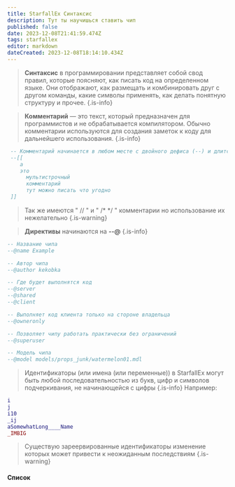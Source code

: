 ```yaml
---
title: StarfallEx Синтаксис
description: Тут ты научишься ставить чип
published: false
date: 2023-12-08T21:41:59.474Z
tags: starfallex
editor: markdown
dateCreated: 2023-12-08T18:14:10.434Z
---
```


> **Синтаксис** в программировании представляет собой свод правил, которые поясняют, как писать код на определенном языке. Они отображают, как размещать и комбинировать друг с другом команды, какие символы применять, как делать понятную структуру и прочее.
{.is-info}




> **Комментарий** — это текст, который предназначен для программистов и не обрабатывается компилятором. Обычно комментарии используются для создания заметок к коду для дальнейшего использования.
{.is-info}



```lua
 -- Комментарий начинается в любом месте с двойного дефиса (--) и длится до конца строки кода.
 --[[ 
 	а
    это
      мультистрочный 
      комментарий
      тут можно писать что угодно 
 ]]

```
> Так же имеются " // " и " /* */ " комментарии но использование их нежелательно
{.is-warning}

>  **Директивы** начинаются на **--@** 
{.is-info}

 ```lua
 -- Название чипа
 --@name Example
 
 -- Автор чипа
 --@author kekobka
 
 -- Где будет выполнятся код
 --@server
 --@shared
 --@client
 
 -- Выполняет код клиента только на стороне владельца
 --@owneronly
 
 -- Позволяет чипу работать практически без ограничений
 --@superuser
 
 -- Модель чипа
 --@model models/props_junk/watermelon01.mdl
 ```




> Идентификаторы (или имена (или переменные)) в StarfallEx могут быть любой последовательностью из букв, цифр и символов подчеркивания, не начинающейся с цифры
{.is-info}
Например: 
```lua
i
j 
i10 
_ij
aSomewhatLong____Name
_IMBIG

```
> Существую зареервированные идентификаторы изменение которых может привести к неожиданным последствиям
{.is-warning}

#### Список












